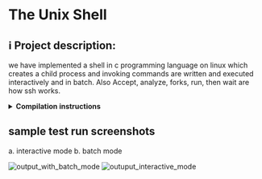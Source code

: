 # The Unix Shell 


## ℹ️ Project description:

we have implemented a shell in c programming language on linux which creates a child process and invoking commands are written and executed interactively and in batch. Also Accept, analyze, forks, run, then wait are how ssh works.

<details>
  <summary><b>Compilation instructions</b></summary>
  
  ### Step-by-step instructions for setting up salease
  
  1. Run the program using  **gcc** 
  2. the previous step would create a exutable file **./testoutputK** 
  3. now run the executable to get into myshell
  3. by default it would an interactive mode; now enter any linux command to run.
  4. For batch mode use the batch.txt file as **./testoutput batch.txt**


</details>


## sample test run screenshots 
a. interactive mode b. batch mode

![output_with_batch_mode](https://user-images.githubusercontent.com/35831574/218894574-e2950c78-2ba5-44a3-81f5-69e5082a4134.png)
![outuput_interactive_mode](https://user-images.githubusercontent.com/35831574/218894576-dd63aa8c-1aad-478b-8b77-e303ffae23b0.png)





